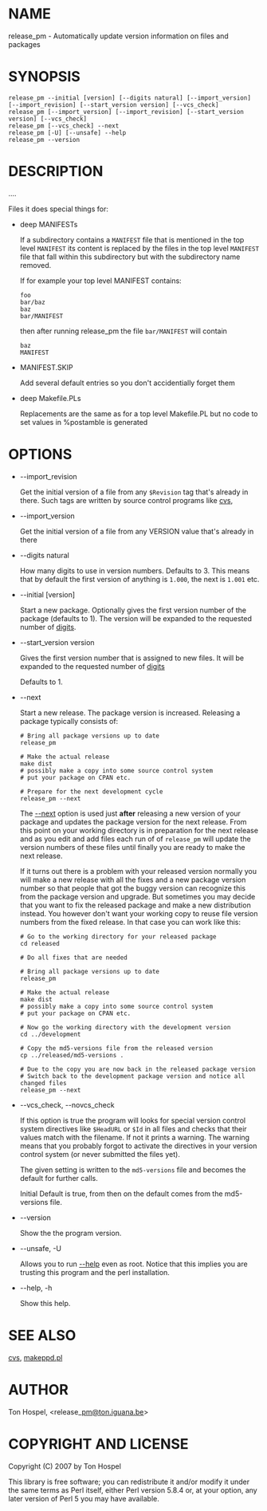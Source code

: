 # NAME

release\_pm - Automatically update version information on files and packages

# SYNOPSIS

```
release_pm --initial [version] [--digits natural] [--import_version] [--import_revision] [--start_version version] [--vcs_check]
release_pm [--import_version] [--import_revision] [--start_version version] [--vcs_check]
release_pm [--vcs_check] --next
release_pm [-U] [--unsafe] --help
release_pm --version
```

# DESCRIPTION

....

Files it does special things for:

- deep MANIFESTs

    If a subdirectory contains a `MANIFEST` file that is mentioned in the top level
    `MANIFEST` its content is replaced by the files in the top level `MANIFEST`
    file that fall within this subdirectory but with the subdirectory name removed.

    If for example your top level MANIFEST contains:

    ```
    foo
    bar/baz
    baz
    bar/MANIFEST
    ```

    then after running release\_pm the file `bar/MANIFEST` will contain

    ```
    baz
    MANIFEST
    ```

- MANIFEST.SKIP

    Add several default entries so you don't accidentially forget them

- deep Makefile.PLs

    Replacements are the same as for a top level Makefile.PL but no code
    to set values in %postamble is generated

# OPTIONS

- --import\_revision

    Get the initial version of a file from any `$Revision` tag that's already in
    there. Such tags are written by source control programs like [cvs](http://man.he.net/man1/cvs),

- --import\_version

    Get the initial version of a file from any VERSION value that's already in there

- --digits natural

    How many digits to use in version numbers. Defaults to 3. This means that by
    default the first version of anything is `1.000`, the next is `1.001` etc.

- --initial \[version\]

    Start a new package. Optionally gives the first version number of the package
    (defaults to 1). The version will be expanded to the requested number of
    [digits](#option_digits).

- --start\_version version

    Gives the first version number that is assigned to new files. It will be
    expanded to the requested number of [digits](#option_digits)

    Defaults to 1.

- --next

    Start a new release. The package version is increased. Releasing a package
    typically consists of:

    ```
    # Bring all package versions up to date
    release_pm

    # Make the actual release
    make dist
    # possibly make a copy into some source control system
    # put your package on CPAN etc.

    # Prepare for the next development cycle
    release_pm --next
    ```

    The [--next](#next) option is used just **after** releasing a new version of
    your package and updates the package version for the next release. From this
    point on your working directory is in preparation for the next release and as
    you edit and add files each run of of `release_pm` will update the version
    numbers of these files until finally you are ready to make the next release.

    If it turns out there is a problem with your released version normally you will
    make a new release with all the fixes and a new package version number so that
    people that got the buggy version can recognize this from the package version
    and upgrade. But sometimes you may decide that you want to fix the released
    package and make a new distribution instead. You however don't want your working
    copy to reuse file version numbers from the fixed release. In that case you can
    work like this:

    ```
    # Go to the working directory for your released package
    cd released

    # Do all fixes that are needed

    # Bring all package versions up to date
    release_pm

    # Make the actual release
    make dist
    # possibly make a copy into some source control system
    # put your package on CPAN etc.

    # Now go the working directory with the development version
    cd ../development

    # Copy the md5-versions file from the released version
    cp ../released/md5-versions .

    # Due to the copy you are now back in the released package version
    # Switch back to the development package version and notice all changed files
    release_pm --next
    ```

- --vcs\_check, --novcs\_check

    If this option is true the program will looks for special version control system
    directives like `$HeadURL` or `$Id` in all files and checks that their values
    match with the filename. If not it prints a warning. The warning means that
    you probably forgot to activate the directives in your version control system
    (or never submitted the files yet).

    The given setting is written to the `md5-versions` file and becomes the default
    for further calls.

    Initial Default is true, from then on the default comes from the md5-versions
    file.

- --version

    Show the the program version.

- --unsafe, -U

    Allows you to run [--help](#option_help) even as root. Notice that this implies
    you are trusting this program and the perl installation.

- --help, -h

    Show this help.

# SEE ALSO

[cvs](http://man.he.net/man1/cvs),
[makeppd.pl](https://metacpan.org/pod/makeppd.pl)

# AUTHOR

Ton Hospel, &lt;release\_pm@ton.iguana.be>

# COPYRIGHT AND LICENSE

Copyright (C) 2007 by Ton Hospel

This library is free software; you can redistribute it and/or modify
it under the same terms as Perl itself, either Perl version 5.8.4 or,
at your option, any later version of Perl 5 you may have available.
